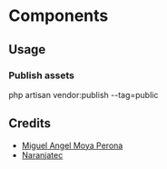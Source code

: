 # Components

## Usage

### Publish assets

php artisan vendor:publish --tag=public

## Credits

- [Miguel Angel Moya Perona](https://banzee.net)
- [Naranjatec](https://naranjatec.com)
